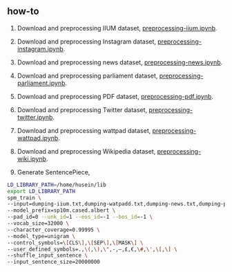 ## how-to

1. Download and preprocessing IIUM dataset, [preprocessing-iium.ipynb](preprocessing-iium.ipynb).

2. Download and preprocessing Instagram dataset, [preprocessing-instagram.ipynb](preprocessing-instagram.ipynb).

3. Download and preprocessing news dataset, [preprocessing-news.ipynb](preprocessing-news.ipynb).

4. Download and preprocessing parliament dataset, [preprocessing-parliament.ipynb](preprocessing-parliament.ipynb).

5. Download and preprocessing PDF dataset, [preprocessing-pdf.ipynb](preprocessing-pdf.ipynb).

6. Download and preprocessing Twitter dataset, [preprocessing-twitter.ipynb](preprocessing-twitter.ipynb).

7. Download and preprocessing wattpad dataset, [preprocessing-wattpad.ipynb](preprocessing-wattpad.ipynb).

8. Download and preprocessing Wikipedia dataset, [preprocessing-wiki.ipynb](preprocessing-wiki.ipynb).

9. Generate SentencePiece,

```bash
LD_LIBRARY_PATH=/home/husein/lib
export LD_LIBRARY_PATH
spm_train \
--input=dumping-iium.txt,dumping-watpadd.txt,dumping-news.txt,dumping-parliament.txt,dumping-pdf.txt,dumping-wiki.txt \
--model_prefix=sp10m.cased.albert \
--pad_id=0 --unk_id=1 --eos_id=-1 --bos_id=-1 \
--vocab_size=32000 \
--character_coverage=0.99995 \
--model_type=unigram \
--control_symbols=\[CLS\],\[SEP\],\[MASK\] \
--user_defined_symbols=.,\(,\),\",-,–,£,€,\#,\',\[,\] \
--shuffle_input_sentence \
--input_sentence_size=20000000
```
